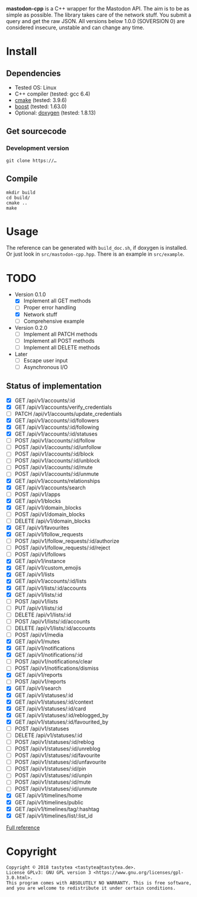 **mastodon-cpp** is a C++ wrapper for the Mastodon API. The aim is to be as simple as possible.
The library takes care of the network stuff. You submit a query and get the raw JSON.
All versions below 1.0.0 (SOVERSION 0) are considered insecure, unstable and can change any time.

# Install
## Dependencies
 * Tested OS: Linux
 * C++ compiler (tested: gcc 6.4)
 * [cmake](https://cmake.org/) (tested: 3.9.6)
 * [boost](http://www.boost.org/) (tested: 1.63.0)
 * Optional: [doxygen](https://www.stack.nl/~dimitri/doxygen/) (tested: 1.8.13)

## Get sourcecode
### Development version
    git clone https://…

## Compile
    mkdir build
    cd build/
    cmake ..
    make

# Usage

The reference can be generated with `build_doc.sh`, if doxygen is installed. Or just look in `src/mastodon-cpp.hpp`. There is an example in `src/example`.

# TODO
 * Version 0.1.0
    * [x] Implement all GET methods
    * [ ] Proper error handling
    * [x] Network stuff
    * [ ] Comprehensive example
 * Version 0.2.0
     * [ ] Implement all PATCH methods
     * [ ] Implement all POST methods
     * [ ] Implement all DELETE methods
 * Later
    * [ ] Escape user input
    * [ ] Asynchronous I/O

## Status of implementation
 * [x] GET /api/v1/accounts/:id
 * [x] GET /api/v1/accounts/verify_credentials
 * [ ] PATCH /api/v1/accounts/update_credentials
 * [x] GET /api/v1/accounts/:id/followers
 * [x] GET /api/v1/accounts/:id/following
 * [x] GET /api/v1/accounts/:id/statuses
 * [ ] POST /api/v1/accounts/:id/follow
 * [ ] POST /api/v1/accounts/:id/unfollow
 * [ ] POST /api/v1/accounts/:id/block
 * [ ] POST /api/v1/accounts/:id/unblock
 * [ ] POST /api/v1/accounts/:id/mute
 * [ ] POST /api/v1/accounts/:id/unmute
 * [x] GET /api/v1/accounts/relationships
 * [x] GET /api/v1/accounts/search
 * [ ] POST /api/v1/apps
 * [x] GET /api/v1/blocks
 * [x] GET /api/v1/domain_blocks
 * [ ] POST /api/v1/domain_blocks
 * [ ] DELETE /api/v1/domain_blocks
 * [x] GET /api/v1/favourites
 * [x] GET /api/v1/follow_requests
 * [ ] POST /api/v1/follow_requests/:id/authorize
 * [ ] POST /api/v1/follow_requests/:id/reject
 * [ ] POST /api/v1/follows
 * [x] GET /api/v1/instance
 * [x] GET /api/v1/custom_emojis
 * [x] GET /api/v1/lists
 * [x] GET /api/v1/accounts/:id/lists
 * [x] GET /api/v1/lists/:id/accounts
 * [x] GET /api/v1/lists/:id
 * [ ] POST /api/v1/lists
 * [ ] PUT /api/v1/lists/:id
 * [ ] DELETE /api/v1/lists/:id
 * [ ] POST /api/v1/lists/:id/accounts
 * [ ] DELETE /api/v1/lists/:id/accounts
 * [ ] POST /api/v1/media
 * [x] GET /api/v1/mutes
 * [x] GET /api/v1/notifications
 * [x] GET /api/v1/notifications/:id
 * [ ] POST /api/v1/notifications/clear
 * [ ] POST /api/v1/notifications/dismiss
 * [x] GET /api/v1/reports
 * [ ] POST /api/v1/reports
 * [x] GET /api/v1/search
 * [x] GET /api/v1/statuses/:id
 * [x] GET /api/v1/statuses/:id/context
 * [x] GET /api/v1/statuses/:id/card
 * [x] GET /api/v1/statuses/:id/reblogged_by
 * [x] GET /api/v1/statuses/:id/favourited_by
 * [ ] POST /api/v1/statuses
 * [ ] DELETE /api/v1/statuses/:id
 * [ ] POST /api/v1/statuses/:id/reblog
 * [ ] POST /api/v1/statuses/:id/unreblog
 * [ ] POST /api/v1/statuses/:id/favourite
 * [ ] POST /api/v1/statuses/:id/unfavourite
 * [ ] POST /api/v1/statuses/:id/pin
 * [ ] POST /api/v1/statuses/:id/unpin
 * [ ] POST /api/v1/statuses/:id/mute
 * [ ] POST /api/v1/statuses/:id/unmute
 * [x] GET /api/v1/timelines/home
 * [x] GET /api/v1/timelines/public
 * [x] GET /api/v1/timelines/tag/:hashtag
 * [x] GET /api/v1/timelines/list/:list_id

[Full reference](https://github.com/tootsuite/documentation/blob/master/Using-the-API/API.md)

# Copyright

    Copyright © 2018 tastytea <tastytea@tastytea.de>.
    License GPLv3: GNU GPL version 3 <https://www.gnu.org/licenses/gpl-3.0.html>.
    This program comes with ABSOLUTELY NO WARRANTY. This is free software,
    and you are welcome to redistribute it under certain conditions.
